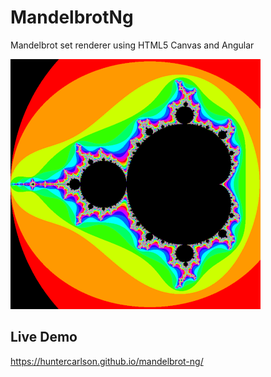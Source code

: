 # MandelbrotNg

Mandelbrot set renderer using HTML5 Canvas and Angular

![alt text](https://github.com/HunterCarlson/mandelbrot-ng/blob/master/img/mandelbrot400.png?raw=true)

## Live Demo

https://huntercarlson.github.io/mandelbrot-ng/


